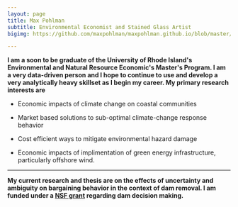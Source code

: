 ```yaml
---
layout: page
title: Max Pohlman
subtitle: Environmental Economist and Stained Glass Artist
bigimg: https://github.com/maxpohlman/maxpohlman.github.io/blob/master/img/stainedglass/waterlily.JPG?raw=true

---
```


**I am a soon to be graduate of the University of Rhode Island's Environmental and Natural Resource Economic's Master's Program.
I am a very data-driven person and I hope to continue to use and develop a very analytically heavy skillset as I begin my career.
 My primary research interests are**

* Economic impacts of climate change on coastal communities

* Market based solutions to sub-optimal climate-change response behavior

* Cost efficient ways to mitigate environmental hazard damage 

* Economic impacts of implimentation of green energy infrastructure, particularly offshore wind.

----

**My current research and thesis are on the effects of uncertainty and ambiguity
on bargaining behavior in the context of dam removal. I am funded under a [NSF grant](https://nsf.gov/awardsearch/showAward?AWD_ID=1539071)
regarding dam decision making.**

